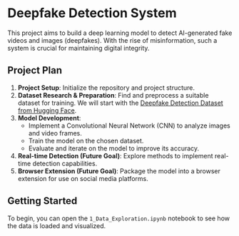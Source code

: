 # Deepfake Detection System

This project aims to build a deep learning model to detect AI-generated fake videos and images (deepfakes). With the rise of misinformation, such a system is crucial for maintaining digital integrity.

## Project Plan

1.  **Project Setup**: Initialize the repository and project structure.
2.  **Dataset Research & Preparation**: Find and preprocess a suitable dataset for training. We will start with the [Deepfake Detection Dataset from Hugging Face](https://huggingface.co/datasets/saakshigupta/deepfake-detection-dataset-v3).
3.  **Model Development**:
    *   Implement a Convolutional Neural Network (CNN) to analyze images and video frames.
    *   Train the model on the chosen dataset.
    *   Evaluate and iterate on the model to improve its accuracy.
4.  **Real-time Detection (Future Goal)**: Explore methods to implement real-time detection capabilities.
5.  **Browser Extension (Future Goal)**: Package the model into a browser extension for use on social media platforms.

## Getting Started

To begin, you can open the `1_Data_Exploration.ipynb` notebook to see how the data is loaded and visualized.
